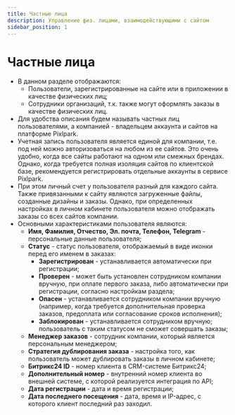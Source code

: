 ```yaml
---
title: Частные лица
description: Управление физ. лицами, взаимодействующими с сайтом
sidebar_position: 1
---
```


# Частные лица
* В данном разделе отображаются:
    + Пользователи, зарегистрированные на сайте или в приложении в качестве физических лиц;
    + Сотрудники организаций, т.к. также могут оформлять заказы в качестве  физических лиц.
* Для удобства описания будем называть частных лиц пользователями, а компанией - владельцем аккаунта и сайтов на платформе Pixlpark.
* Учетная запись пользователя является единой для компании, т.е. под ней можно авторизоваться на любом из ее сайтов. Это очень удобно, когда все сайты работают на одном или смежных брендах. Однако, когда требуется полная изоляция сайтов по клиентской базе, рекомендуется регистрировать отдельные аккаунты в сервисе Pixlpark.
* При этом личный счет у пользователя разный для каждого сайта. Также привязанными к сайту являются загруженные файлы, созданные дизайны и заказы. Однако, при определенных настройках в личном кабинете пользователя можно отображать заказы со всех сайтов компании.
* Основными характеристиками пользователя являются:
    + __Имя, Фамилия, Отчество, Эл. почта, Телефон, Telegram__ - персональные данные пользователя;
    + __Статус__ - статус пользователя, отображаемый в виде иконки перед его именем в заказах:
        + __Зарегистрирован__ - устанавливается автоматически при регистрации;
        + __Проверен__ - может быть установлен сотрудником компании вручную, при оплате первого заказа, либо автоматически при регистрации, согласно настройкам раздела;
        + __Опасен__ - устанавливается сотрудником компании вручную (например, когда требуется дополнительная проверка заказов, предоплата или согласование сроков исполнения);
        + __Заблокирован__ - устанавливается сотрудником вручную; пользователь с таким статусом не сможет совершать заказы;
    + __Менеджер заказов__ - сотрудник компании, который является персональным менеджером;
    + __Стратегия дублирования заказа__ - настройка того, как пользователь может дублировать заказы в личном кабинете;
    + __Битрикс24 ID__ - номер клиента в CRM-системе Битрикс24;
    + __Дополнительный номер__ - внутренний номер клиента во внешней системе, с которой реализуется интеграция по API;
    + __Дата регистрации__ - дата и время регистрации;
    + __Дата последнего посещения__ - дата, время и IP-адрес, с которого клиент последний раз заходил.